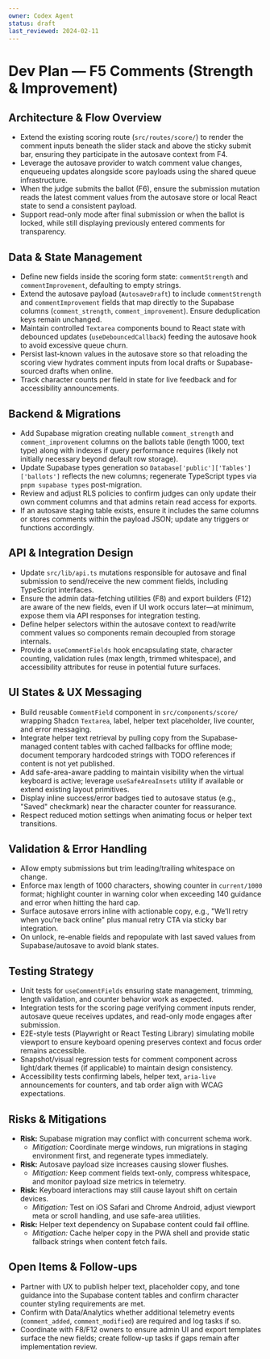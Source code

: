 ```yaml
---
owner: Codex Agent
status: draft
last_reviewed: 2024-02-11
---
```


# Dev Plan — F5 Comments (Strength & Improvement)

## Architecture & Flow Overview
- Extend the existing scoring route (`src/routes/score/`) to render the comment inputs beneath the slider stack and above the sticky submit bar, ensuring they participate in the autosave context from F4.
- Leverage the autosave provider to watch comment value changes, enqueueing updates alongside score payloads using the shared queue infrastructure.
- When the judge submits the ballot (F6), ensure the submission mutation reads the latest comment values from the autosave store or local React state to send a consistent payload.
- Support read-only mode after final submission or when the ballot is locked, while still displaying previously entered comments for transparency.

## Data & State Management
- Define new fields inside the scoring form state: `commentStrength` and `commentImprovement`, defaulting to empty strings.
- Extend the autosave payload (`AutosaveDraft`) to include `commentStrength` and `commentImprovement` fields that map directly to the Supabase columns (`comment_strength`, `comment_improvement`). Ensure deduplication keys remain unchanged.
- Maintain controlled `Textarea` components bound to React state with debounced updates (`useDebouncedCallback`) feeding the autosave hook to avoid excessive queue churn.
- Persist last-known values in the autosave store so that reloading the scoring view hydrates comment inputs from local drafts or Supabase-sourced drafts when online.
- Track character counts per field in state for live feedback and for accessibility announcements.

## Backend & Migrations
- Add Supabase migration creating nullable `comment_strength` and `comment_improvement` columns on the ballots table (length 1000, text type) along with indexes if query performance requires (likely not initially necessary beyond default row storage).
- Update Supabase types generation so `Database['public']['Tables']['ballots']` reflects the new columns; regenerate TypeScript types via `pnpm supabase types` post-migration.
- Review and adjust RLS policies to confirm judges can only update their own comment columns and that admins retain read access for exports.
- If an autosave staging table exists, ensure it includes the same columns or stores comments within the payload JSON; update any triggers or functions accordingly.

## API & Integration Design
- Update `src/lib/api.ts` mutations responsible for autosave and final submission to send/receive the new comment fields, including TypeScript interfaces.
- Ensure the admin data-fetching utilities (F8) and export builders (F12) are aware of the new fields, even if UI work occurs later—at minimum, expose them via API responses for integration testing.
- Define helper selectors within the autosave context to read/write comment values so components remain decoupled from storage internals.
- Provide a `useCommentFields` hook encapsulating state, character counting, validation rules (max length, trimmed whitespace), and accessibility attributes for reuse in potential future surfaces.

## UI States & UX Messaging
- Build reusable `CommentField` component in `src/components/score/` wrapping Shadcn `Textarea`, label, helper text placeholder, live counter, and error messaging.
- Integrate helper text retrieval by pulling copy from the Supabase-managed content tables with cached fallbacks for offline mode; document temporary hardcoded strings with TODO references if content is not yet published.
- Add safe-area-aware padding to maintain visibility when the virtual keyboard is active; leverage `useSafeAreaInsets` utility if available or extend existing layout primitives.
- Display inline success/error badges tied to autosave status (e.g., "Saved" checkmark) near the character counter for reassurance.
- Respect reduced motion settings when animating focus or helper text transitions.

## Validation & Error Handling
- Allow empty submissions but trim leading/trailing whitespace on change.
- Enforce max length of 1000 characters, showing counter in `current/1000` format; highlight counter in warning color when exceeding 140 guidance and error when hitting the hard cap.
- Surface autosave errors inline with actionable copy, e.g., "We’ll retry when you’re back online" plus manual retry CTA via sticky bar integration.
- On unlock, re-enable fields and repopulate with last saved values from Supabase/autosave to avoid blank states.

## Testing Strategy
- Unit tests for `useCommentFields` ensuring state management, trimming, length validation, and counter behavior work as expected.
- Integration tests for the scoring page verifying comment inputs render, autosave queue receives updates, and read-only mode engages after submission.
- E2E-style tests (Playwright or React Testing Library) simulating mobile viewport to ensure keyboard opening preserves context and focus order remains accessible.
- Snapshot/visual regression tests for comment component across light/dark themes (if applicable) to maintain design consistency.
- Accessibility tests confirming labels, helper text, `aria-live` announcements for counters, and tab order align with WCAG expectations.

## Risks & Mitigations
- **Risk:** Supabase migration may conflict with concurrent schema work.
  - *Mitigation:* Coordinate merge windows, run migrations in staging environment first, and regenerate types immediately.
- **Risk:** Autosave payload size increases causing slower flushes.
  - *Mitigation:* Keep comment fields text-only, compress whitespace, and monitor payload size metrics in telemetry.
- **Risk:** Keyboard interactions may still cause layout shift on certain devices.
  - *Mitigation:* Test on iOS Safari and Chrome Android, adjust viewport meta or scroll handling, and use safe-area utilities.
- **Risk:** Helper text dependency on Supabase content could fail offline.
  - *Mitigation:* Cache helper copy in the PWA shell and provide static fallback strings when content fetch fails.

## Open Items & Follow-ups
- Partner with UX to publish helper text, placeholder copy, and tone guidance into the Supabase content tables and confirm character counter styling requirements are met.
- Confirm with Data/Analytics whether additional telemetry events (`comment_added`, `comment_modified`) are required and log tasks if so.
- Coordinate with F8/F12 owners to ensure admin UI and export templates surface the new fields; create follow-up tasks if gaps remain after implementation review.
